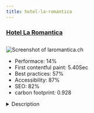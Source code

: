 ```yaml
---
title: hotel-la-romantica
---
```


<div style="height: 3rem">
  <a href="https://www.laromantica.ch"><h3>Hotel La Romantica</h3></a>
</div>
<img loading="lazy" src="/images/thumbs/laromantica.ch.jpg" alt="Screenshot of laromantica.ch" />
<ul>
  <li>Performace: 14%</li>
  <li>
    First contentful paint:
    5.40Sec
  </li>
  <li>Best practices: 57%</li>
  <li>Accessibility: 87%</li>
  <li>SEO: 82%</li>
  <li>carbon footprint: 0.928</li>
</ul>
<details>
  <summary>Description</summary>
  <p>A lovely Hotel in Valposchiavo (Switzerland). It is famous for who wants fishing in the near lake of Le Prese. You can also get a Bike and go ahead for a wonderful mountain bike tour.We have built that website after thought about the whole Hotel communication. Who are the usual customers? What kind of customers are them? Age so on.
We used Joomla 3.X and a Yootheme template based on Warp.
Actually the website has also 1 form made by using BreezingForms and the Acymailing component to send Newsletters.</p>
</details>

